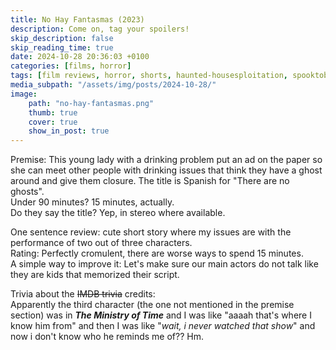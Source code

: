 ```yaml
---
title: No Hay Fantasmas (2023)
description: Come on, tag your spoilers!
skip_description: false
skip_reading_time: true
date: 2024-10-28 20:36:03 +0100
categories: [films, horror]
tags: [film reviews, horror, shorts, haunted-housesploitation, spooktober 2024, they say the title]
media_subpath: "/assets/img/posts/2024-10-28/"
image:
    path: "no-hay-fantasmas.png"
    thumb: true
    cover: true
    show_in_post: true
---
```

<span class="reviewsection">Premise:</span> This young lady with a drinking problem put an ad on the paper so she can meet other people with drinking issues that think they have a ghost around and give them closure. The title is Spanish for "There are no ghosts".<br/>
<span class="reviewsection">Under 90 minutes?</span> 15 minutes, actually.<br/>
<span class="reviewsection">Do they say the title?</span> Yep, in stereo where available.

<span class="reviewsection">One sentence review:</span> cute short story where my issues are with the performance of two out of three characters.<br/>
<span class="reviewsection">Rating:</span> Perfectly cromulent, there are worse ways to spend 15 minutes.<br/>
<span class="reviewsection">A simple way to improve it:</span> Let's make sure our main actors do not talk like they are kids that memorized their script.

<span class="reviewsection">Trivia about the ~~IMDB trivia~~ credits:</span><br/>Apparently the third character (the one not mentioned in the premise section) was in ***The Ministry of Time*** and I was like "aaaah that's where I know him from" and then I was like "*wait, i never watched that show*" and now i don't know who he reminds me of?? Hm.

